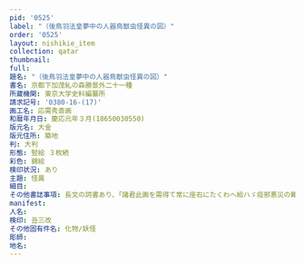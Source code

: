 ```yaml
---
pid: '0525'
label: "（後鳥羽法皇夢中の人器鳥獣虫怪異の図）"
order: '0525'
layout: nishikie_item
collection: qatar
thumbnail: 
full: 
題名: "（後鳥羽法皇夢中の人器鳥獣虫怪異の図）"
書名: 京都下加茂糺の森勝景外二十一種
所蔵機関: 東京大学史料編纂所
請求記号: '0380-16-(17)'
画工名: 応需秀斎画
和暦年月日: 慶応元年３月(18650030550)
版元名: 大金
版元住所: 築地
判: 大判
形態: 竪絵 ３枚続
彩色: 錦絵
検印状況: あり
主題: 怪異
細目: 
その他書誌事項: 長文の詞書あり、「諸君此画を需得て常に座右にたくわへ給ハゞ疫邪悪災の難をはらひ子孫繁栄家運長久の応護として」云々
manifest: 
人名: 
検印: 丑三改
その他固有件名: 化物/妖怪
彫師: 
地名: 
---
```

